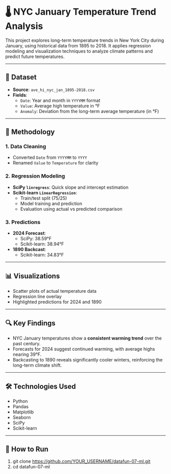 # 🌡️ NYC January Temperature Trend Analysis

This project explores long-term temperature trends in New York City during January, using historical data from 1895 to 2018. It applies regression modeling and visualization techniques to analyze climate patterns and predict future temperatures.

---

## 📁 Dataset

- **Source**: `ave_hi_nyc_jan_1895-2018.csv`
- **Fields**:
  - `Date`: Year and month in `YYYYMM` format
  - `Value`: Average high temperature in °F
  - `Anomaly`: Deviation from the long-term average temperature (in °F)


---

## 🧪 Methodology

### 1. Data Cleaning
- Converted `Date` from `YYYYMM` to `YYYY`
- Renamed `Value` to `Temperature` for clarity

### 2. Regression Modeling
- **SciPy `linregress`**: Quick slope and intercept estimation
- **Scikit-learn `LinearRegression`**:
  - Train/test split (75/25)
  - Model training and prediction
  - Evaluation using actual vs predicted comparison

### 3. Predictions
- **2024 Forecast**:
  - SciPy: 38.59°F
  - Scikit-learn: 38.94°F
- **1890 Backcast**:
  - Scikit-learn: 34.83°F

---

## 📊 Visualizations

- Scatter plots of actual temperature data
- Regression line overlay
- Highlighted predictions for 2024 and 1890

---

## 🔍 Key Findings

- NYC January temperatures show a **consistent warming trend** over the past century.
- Forecasts for 2024 suggest continued warming, with average highs nearing 39°F.
- Backcasting to 1890 reveals significantly cooler winters, reinforcing the long-term climate shift.

---

## 🛠️ Technologies Used

- Python
- Pandas
- Matplotlib
- Seaborn
- SciPy
- Scikit-learn

---

## 🚀 How to Run

1. git clone https://github.com/YOUR_USERNAME/datafun-07-ml.git
2. cd datafun-07-ml
